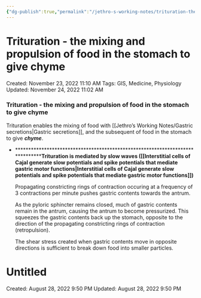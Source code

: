 ```yaml
---
{"dg-publish":true,"permalink":"/jethro-s-working-notes/trituration-the-mixing-and-propulsion-of-food-in/","dgPassFrontmatter":true}
---
```



# Trituration - the mixing and propulsion of food in the stomach to give chyme

Created: November 23, 2022 11:10 AM
Tags: GIS, Medicine, Physiology
Updated: November 24, 2022 11:02 AM

### Trituration - the mixing and propulsion of food in the stomach to give chyme

Trituration enables the mixing of food with [[Jethro’s Working Notes/Gastric secretions\|Gastric secretions]], and the subsequent of food in the stomach to give *****chyme*****.

- ********************************************************************************Trituration is mediated by slow waves ([[Interstitial cells of Cajal generate slow potentials and spike potentials that mediate gastric motor functions\|Interstitial cells of Cajal generate slow potentials and spike potentials that mediate gastric motor functions]])**
    
    Propagating constricting rings of contraction occuring at a frequency of 3 contractions per minute pushes gastric contents towards the antrum.
    
    As the pyloric sphincter remains closed, much of gastric contents remain in the antrum, causing the antrum to become pressurized. This squeezes the gastric contents back up the stomach, opposite to the direction of the propagating constricting rings of contraction (retropulsion).
    
    The shear stress created when gastric contents move in opposite directions is sufficient to break down food into smaller particles.
    
    
<div class="transclusion internal-embed is-loaded"><div class="markdown-embed">





# Untitled

Created: August 28, 2022 9:50 PM
Updated: August 28, 2022 9:50 PM

</div></div>

